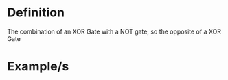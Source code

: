 # Definition

The combination of an XOR Gate with a NOT gate, so the opposite of a XOR Gate

# Example/s